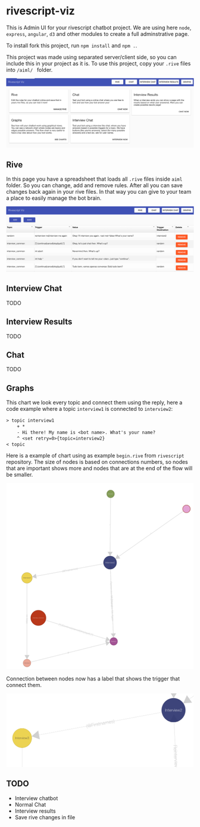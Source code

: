 # rivescript-viz

This is Admin UI for your rivescript chatbot project. We are using here `node`, `express`, `angular`, `d3` and other modules to create a full adminstrative page.

To install fork this project, run `npm install` and `npm .`.

This project was made using separated server/client side, so you can include this in your project as it is. To use this project, copy your `.rive` files into `/aiml/ ` folder.

![Network Example](/public/page.png)

## Rive

In this page you have a spreadsheet that loads all `.rive` files inside `aiml` folder. So you can change, add and remove rules. After all you can save changes back again in your rive files. In that way you can give to your team a place to easily manage the bot brain.

![Network Example](/public/rive.png)

## Interview Chat

TODO

## Interview Results

TODO

## Chat

TODO



## Graphs

This chart we look every topic and connect them using the reply, here a code example where a topic `interview1` is connected to `interview2`:

```rive
> topic interview1
	+ *
	- Hi there! My name is <bot name>. What's your name?
	^ <set retry=0>{topic=interview2}
< topic
```

Here is a example of chart using as example `begin.rive` from `rivescript` repository. The size of nodes is based on connections numbers, so nodes that are important shows more and nodes that are at the end of the flow will be smaller.

![Network Example](/public/graphs.png)

Connection between nodes now has a label that shows the trigger that connect them.

![Connections Example](/public/nodes.png)

## TODO

* Interview chatbot
* Normal Chat
* Interview results
* Save rive changes in file
